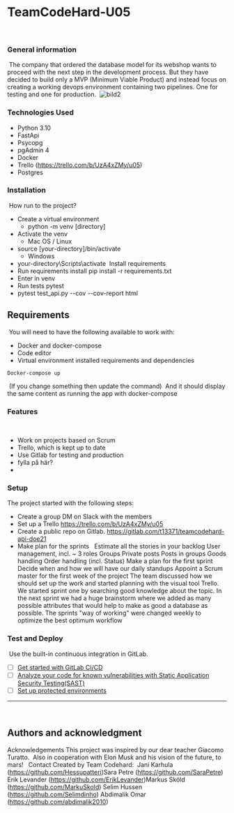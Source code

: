 # TeamCodeHard-U05
​
### General information
​
The company that ordered the database model for its webshop wants to proceed with the next step in the development process. But they have decided to build only a MVP (Minimum Viable Product) and instead focus on creating a working devops environment containing two pipelines. One for testing and one for production.
​
![bild2](https://user-images.githubusercontent.com/91993656/160679215-74fc463e-0be2-4cb6-95ae-3e0af9f2a30d.png)
### Technologies Used
- Python 3.10
- FastApi
- Psycopg
- pgAdmin 4
- Docker
- Trello (https://trello.com/b/UzA4xZMy/u05)
- Postgres
​
### Installation
​
How run to the project?
​
- Create a virtual environment
    - python -m venv [directory]
- Activate the venv 
    - Mac OS / Linux
-  source [your-directory]/bin/activate
    - Windows
- your-directory\Scripts\activate
​
Install requirements
- Run requirements install pip install -r requirements.txt
- Enter in venv
- Run tests pytest
- pytest test_api.py --cov --cov-report html
​
## Requirements
​
You will need to have the following available to work with:
​
- Docker and docker-compose
- Code editor
- Virtual environment installed requirements and dependencies
​
```
Docker-compose up 
```
​
(If you change something then update the command)
​
And it should display the same content as running the app with docker-compose
​
​
​
### Features
​
- Work on projects based on Scrum
- Trello, which is kept up to date
- Use Gitlab for testing and production
- fylla på här?
- 
### Setup
The project started with the following steps:
- Create a group DM on Slack with the members
- Set up a Trello
https://trello.com/b/UzA4xZMy/u05
- Create a public repo on Gitlab.
https://gitlab.com/t13371/teamcodehard-api-doe21
- Make plan for the sprints
​
​
Estimate all the stories in your backlog
User management, incl. ~ 3 roles
Groups
Private posts
Posts in groups
Goods handling
Order handling (incl. Status)
Make a plan for the first sprint
Decide when and how we will have our daily standups
Appoint a Scrum master for the first week of the project
The team discussed how we should set up the work and started planning with the visual tool Trello.
We started sprint one by searching good knowledge about the topic. In the next sprint we had a huge
brainstorm where we added as many possible attributes that would help to make as good a database as
possible.
The sprints "way of working" were changed weekly to optimize the best optimum workflow
### Test and Deploy
​
Use the built-in continuous integration in GitLab.
​
- [ ] [Get started with GitLab CI/CD](https://docs.gitlab.com/ee/ci/quick_start/index.html)
- [ ] [Analyze your code for known vulnerabilities with Static Application Security Testing(SAST)](https://docs.gitlab.com/ee/user/application_security/sast/)
- [ ] [Set up protected environments](https://docs.gitlab.com/ee/ci/environments/protected_environments.html)
​
***
​

## Authors and acknowledgment
Acknowledgements
This project was inspired by our dear teacher Giacomo Turatto.
​
 Also in cooperation with Elon Musk and his vision of the future, to mars!
​
​
Contact
Created by Team Codehard:
​
Jani Karhula (https://github.com/Hessupatteri)
​
Sara Petre (https://github.com/SaraPetre)
​
Erik Levander (https://github.com/ErikLevander)
​
Markus Sköld (https://github.com/MarkuSkold)
​
Selim Hussen (https://github.com/Selimdinho)
​
Abdimalik Omar (https://github.com/abdimalik2010)
​

